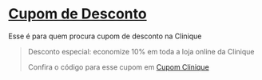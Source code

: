 # [Cupom de Desconto](https://github.com/CupomDeDesconto/Promocoes/blob/main/README.md)
Esse é para quem procura cupom de desconto na Clinique
<blockquote cite="https://asasdodesconto.com/desconto/desconto-especial-economize-10-em-toda-a-loja-online-da-clinique-2082953"><p>Desconto especial: economize 10% em toda a loja online da Clinique</p><footer>Confira o código para esse cupom em <a href="https://asasdodesconto.com/desconto/desconto-especial-economize-10-em-toda-a-loja-online-da-clinique-2082953">Cupom Clinique</a></footer></blockquote>